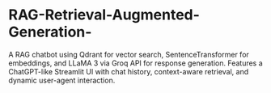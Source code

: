 # RAG-Retrieval-Augmented-Generation-
A RAG chatbot using Qdrant for vector search, SentenceTransformer for embeddings, and LLaMA 3 via Groq API for response generation. Features a ChatGPT-like Streamlit UI with chat history, context-aware retrieval, and dynamic user-agent interaction.
